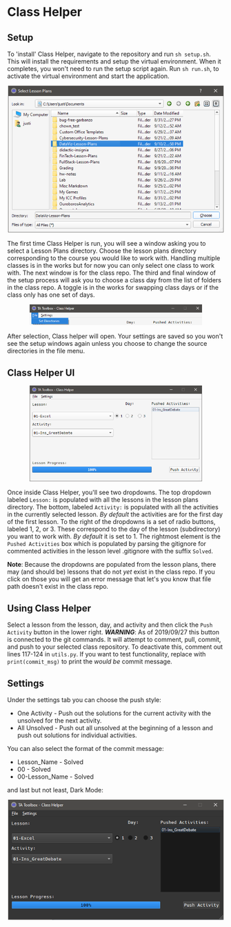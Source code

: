 # Class Helper

## Setup

To 'install' Class Helper, navigate to the repository and run `sh setup.sh`. This will install the requirements and setup the virtual environment. When it completes, you won't need to run the setup script again. Run `sh run.sh`, to activate the virtual environment and start the application.

<p align='center'>
<img center src='img/dir_select.png' width=500>
</p>

The first time Class Helper is run, you will see a window asking you to select a Lesson Plans directory. Choose the lesson plans directory corresponding to the course you would like to work with. Handling multiple classes is in the works but for now you can only select one class to work with. The next window is for the class repo. The third and final window of the setup process will ask you to choose a class day from the list of folders in the class repo. A toggle is in the works for swapping class days or if the class only has one set of days.

<p align='center'>
<img src='img/class_helper_set_dir.png' width=400>
</p>

After selection, Class helper will open. Your settings are saved so you won't see the setup windows again unless you choose to change the source directories in the file menu.

## Class Helper UI

<p align='center'>
<img src='img/class_helper.png' width=400>
</p>

Once inside Class Helper, you'll see two dropdowns. The top dropdown labeled `Lesson:` is populated with all the lessons in the lesson plans directory. The bottom, labeled `Activity:` is populated with all the activities in the currently selected lesson. _By default_ the activities are for the first day of the first lesson. To the right of the dropdowns is a set of radio buttons, labeled 1, 2, or 3.
These correspond to the day of the lesson (subdirectory) you want to work with. _By default_ it is set to 1. The rightmost element is the `Pushed Activities` box which is populated by parsing the gitignore for commented activities in the lesson level .gitignore with the suffix `Solved`.

**Note**: Because the dropdowns are populated from the lesson plans, there may (and should be) lessons that do not _yet_ exist in the class repo. If you click on those you will get an error message that let's you know that file path doesn't exist in the class repo.

## Using Class Helper

Select a lesson from the lesson, day, and activity and then click the `Push Activity` button in the lower right. **_WARNING_**: As of 2019/09/27 this button is connected to the git commands. It will attempt to comment, pull, commit, and push to your selected class repository. To deactivate this, comment out lines 117-124 in `utils.py`. If you want to test functionality, replace with `print(commit_msg)` to print the _would be_ commit message.

## Settings

Under the settings tab you can choose the push style:

- One Activity - Push out the solutions for the current activity with the unsolved for the next activity.
- All Unsolved - Push out all unsolved at the beginning of a lesson and push out solutions for individual activities.

You can also select the format of the commit message:

- Lesson_Name - Solved
- 00 - Solved
- 00-Lesson_Name - Solved

and last but not least, Dark Mode:

<p align='center'>
<img src='img/class_helper_dark.png' width=500>
</p>

